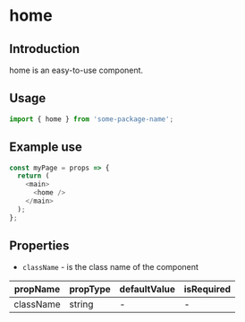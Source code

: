 # home

<!-- STORY -->

## Introduction

home is an easy-to-use component.

## Usage

```javascript
import { home } from 'some-package-name';
```

## Example use

```javascript
const myPage = props => {
  return (
    <main>
      <home />
    </main>
  );
};
```

## Properties

- `className` - is the class name of the component

| propName  | propType | defaultValue | isRequired |
| --------- | -------- | ------------ | ---------- |
| className | string   | -            | -          |
